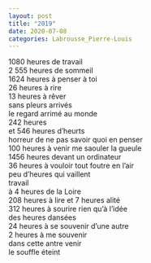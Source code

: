 ```yaml
---
layout: post
title: "2019"
date: 2020-07-08
categories: Labrousse_Pierre-Louis
---
```


1080 heures de travail  
2 555 heures de sommeil  
1624 heures à penser à toi  
26 heures à rire  
13 heures à rêver  
sans pleurs arrivés  
le regard arrimé au monde  
242 heures  
et 546 heures d’heurts  
horreur de ne pas savoir quoi en penser  
100 heures à venir me saouler la gueule  
1456 heures devant un ordinateur  
36 heures à vouloir tout foutre en l’air  
peu d’heures qui vaillent  
travail  
à 4 heures de la Loire  
208 heures à lire et 7 heures alité  
312 heures à sourire rien qu’à l’idée  
des heures dansées  
24 heures à se souvenir d’une autre  
2 heures à me souvenir  
dans cette antre venir  
le souffle éteint